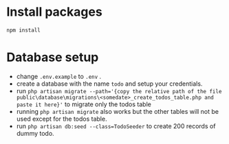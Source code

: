 # Install packages
`npm install`

# Database setup
* change `.env.example` to `.env` .
* create a database with the name `todo` and setup your credentials.
* run `php artisan migrate --path='{copy the relative path of the file public\database\migrations\<somedate>_create_todos_table.php and paste it here}'` to migrate only the todos table
* running `php artisan migrate` also works but the other tables will not be used except for the todos table.
* run `php artisan db:seed --class=TodoSeeder` to create 200 records of dummy todo.


